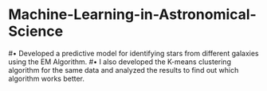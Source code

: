 # Machine-Learning-in-Astronomical-Science

#• Developed a predictive model for identifying stars from different galaxies using the EM Algorithm.
#• I also developed the K-means clustering algorithm for the same data and analyzed the results to find out which algorithm works better.

